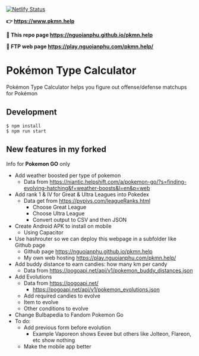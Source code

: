 [![Netlify Status](https://api.netlify.com/api/v1/badges/1673960f-312c-45ac-9e23-43caabe3b5bb/deploy-status)](https://app.netlify.com/sites/pkmn-help/deploys)

**👉 <https://www.pkmn.help>**

**🚀 This repo page <https://nguoianphu.github.io/pkmn.help>**

**🎉 FTP web page <https://play.nguoianphu.com/pkmn.help/>**

# Pokémon Type Calculator

Pokémon Type Calculator helps you figure out offense/defense matchups for Pokémon

## Development

```
$ npm install
$ npm run start
```

## New features in my forked

Info for **Pokemon GO** only

- Add weather boosted per type of pokemon
  - Data from <https://niantic.helpshift.com/a/pokemon-go/?s=finding-evolving-hatching&f=weather-boosts&l=en&p=web>
- Add rank 1 & IV for Great & Ultra Leagues into Pokedex
  - Data get from <https://pvpivs.com/leagueRanks.html>
    - Choose Great League
    - Choose Ultra League
    - Convert output to CSV and then JSON
- Create Android APK to install on mobile
  - Using Capacitor
- Use hashrouter so we can deploy this webpage in a subfolder like Github page
  - Github page <https://nguoianphu.github.io/pkmn.help>
  - My own web hosting <https://play.nguoianphu.com/pkmn.help/>
- Add buddy distance to earn candies: how many km per candy
  <!-- - Data from <https://gamepress.gg//sites//default//files//aggregatedjson//buddy-distances-PoGO.json?1911266363588109127> -->
  - Data from https://pogoapi.net/api/v1/pokemon_buddy_distances.json
- Add Evolutions
  - Data from https://pogoapi.net/
    - https://pogoapi.net/api/v1/pokemon_evolutions.json
  - Add required candies to evolve
  - Item to evolve
  - Other conditions to evolve
- Change Bulbapedia to Fandom Pokemon Go
- To do:
  - Add previous form before evolution
    - Example Vaporeon shows Eevee but others like Jolteon, Flareon, etc show nothing
  - Make the mobile app better